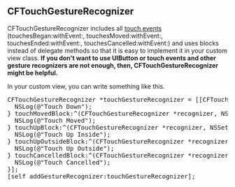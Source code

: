 ## CFTouchGestureRecognizer


CFTouchGestureRecognizer includes all [touch events](https://developer.apple.com/library/ios/documentation/uikit/reference/UIResponder_Class/Reference/Reference.html) (touchesBegan:withEvent:, touchesMoved:withEvent:, touchesEnded:withEvent:, touchesCancelled:withEvent:) and uses blocks instead of delegate methods so that it is easy to implement it in your custom view class. **If you don't want to use UIButton or touch events and other gesture recognizers are not enough, then, CFTouchGestureRecognizer might be helpful.**  


In your custom view, you can write something like this.
<pre>
CFTouchGestureRecognizer *touchGestureRecognizer = [[CFTouchGestureRecognizer alloc] initWithTouchDownBlock:^(CFTouchGestureRecognizer *recognizer, NSSet *touches, UIEvent *event) {
  NSLog(@"Touch Down");
} touchMovedBlock:^(CFTouchGestureRecognizer *recognizer, NSSet *touches, UIEvent *event) {
  NSLog(@"Touch Moved");
} touchUpBlock:^(CFTouchGestureRecognizer *recognizer, NSSet *touches, UIEvent *event) {
  NSLog(@"Touch Up Inside");
} touchUpOutsideBlock:^(CFTouchGestureRecognizer *recognizer, NSSet *touches, UIEvent *event) {
  NSLog(@"Touch Up Outside");
} touchCancelledBlock:^(CFTouchGestureRecognizer *recognizer, NSSet *touches, UIEvent *event) {
  NSLog(@"Touch Cancelled");
}];
[self addGestureRecognizer:touchGestureRecognizer];
</pre>
